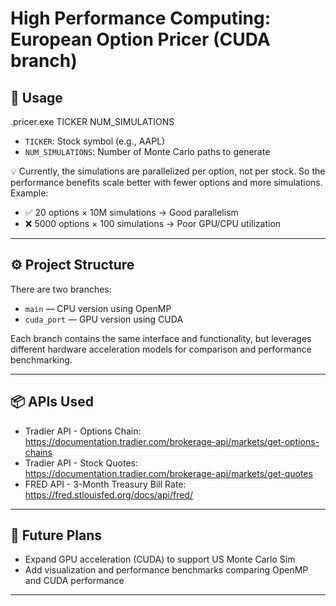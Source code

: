 # High Performance Computing: European Option Pricer (CUDA branch)

## 🧪 Usage

.pricer.exe TICKER NUM_SIMULATIONS

- `TICKER`: Stock symbol (e.g., AAPL)
- `NUM_SIMULATIONS`: Number of Monte Carlo paths to generate

💡 Currently, the simulations are parallelized per option, not per stock. So the performance benefits scale better with fewer options and more simulations.  
Example:  
- ✅ 20 options × 10M simulations → Good parallelism  
- ❌ 5000 options × 100 simulations → Poor GPU/CPU utilization

---

## ⚙️ Project Structure

There are two branches:

- `main` — CPU version using OpenMP  
- `cuda_port` — GPU version using CUDA  

Each branch contains the same interface and functionality, but leverages different hardware acceleration models for comparison and performance benchmarking.

---

## 📦 APIs Used

- Tradier API - Options Chain: https://documentation.tradier.com/brokerage-api/markets/get-options-chains  
- Tradier API - Stock Quotes: https://documentation.tradier.com/brokerage-api/markets/get-quotes  
- FRED API - 3-Month Treasury Bill Rate: https://fred.stlouisfed.org/docs/api/fred/

---

## 🚀 Future Plans

- Expand GPU acceleration (CUDA) to support US Monte Carlo Sim
- Add visualization and performance benchmarks comparing OpenMP and CUDA performance

---
